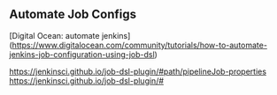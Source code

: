 ## Automate Job Configs

[Digital Ocean: automate jenkins] (https://www.digitalocean.com/community/tutorials/how-to-automate-jenkins-job-configuration-using-job-dsl)


https://jenkinsci.github.io/job-dsl-plugin/#path/pipelineJob-properties
https://jenkinsci.github.io/job-dsl-plugin/#

##
